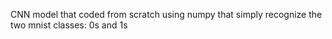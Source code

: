 CNN model that coded from scratch using numpy that simply recognize the two mnist classes: 0s and 1s
